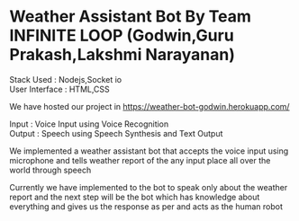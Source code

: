 # Weather Assistant Bot By Team INFINITE LOOP (Godwin,Guru Prakash,Lakshmi Narayanan)

Stack Used : Nodejs,Socket io <br>
User Interface : HTML,CSS<br>

We have hosted our project in https://weather-bot-godwin.herokuapp.com/

Input  : Voice Input using Voice Recognition <br>
Output : Speech using Speech Synthesis and Text Output <br>

We implemented a weather assistant bot that accepts the voice input using microphone and tells weather report of the any input place all over the world through speech <br>

Currently we have implemented to the bot to speak only about the weather report and the next step will be the bot which has knowledge about everything and gives us the response as per and acts as the human robot

